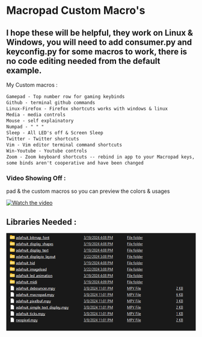 # Macropad Custom Macro's # 
## I hope these will be helpful, they work on Linux & Windows, you will need to add consumer.py and keyconfig.py for some macros to work, there is no code editing needed from the default example. ##  

My Custom macros :
```
Gamepad - Top number row for gaming keybinds
Github - terminal github commands
Linux-Firefox - Firefox shortcuts works with windows & linux
Media - media controls
Mouse - self explainatory
Numpad - " " "
Sleep - All LED's off & Screen Sleep
Twitter - Twitter shortcuts
Vim - Vim editor terminal command shortcuts
Win-Youtube - Youtube controls 
Zoom - Zoom keyboard shortcuts -- rebind in app to your Macropad keys, some binds aren't cooperative and have been changed
```


### Video Showing Off : ###
pad & the custom macros so you can preview the colors & usages

[![Watch the video](https://cdn-shop.adafruit.com/970x728/5128-12.jpg)](https://youtube.com/shorts/R12l9GxiTE0?si=AsXMO3ngsdSoHTXV)


## Libraries Needed : ## 

![preview](img/libs.png)
